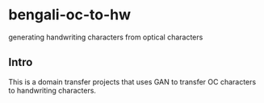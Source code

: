 # bengali-oc-to-hw
 generating handwriting characters from optical characters

## Intro
This is a domain transfer projects that uses GAN to transfer OC characters to handwriting characters.